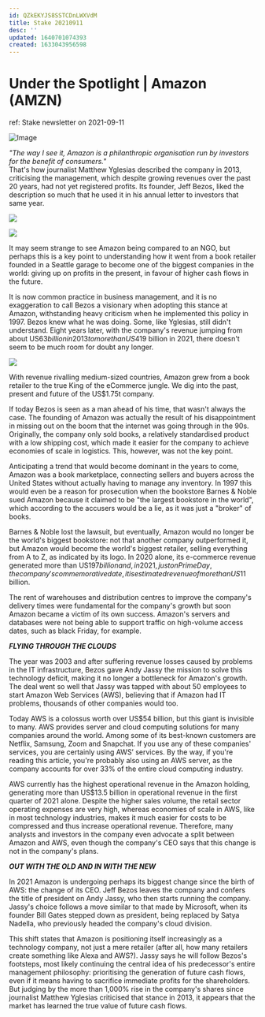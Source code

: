 ```yaml
---
id: QZkEKYJS8SSTCDnLWXVdM
title: Stake 20210911
desc: ''
updated: 1640701074393
created: 1633043956598
---
```

# Under the Spotlight | Amazon (AMZN)

ref: Stake newsletter on 2021-09-11

![Image](https://ecp.yusercontent.com/mail?url=https%3A%2F%2Fd15k2d11r6t6rl.cloudfront.net%2Fpublic%2Fusers%2FIntegrators%2Fca93d1a2-15c8-4dba-b10a-ca6349c6a6d1%2Fap-stake%2Feditor_images%2Futs_header_1440x300-1.png&t=1633043613&ymreqid=c076aa15-812c-64c8-1cca-270097019200&sig=rsAyakCfouMWqh0MArSi3g--~D "Image")

_"The way I see it, Amazon is a philanthropic organisation run by investors for the benefit of consumers."_  
That's how journalist Matthew Yglesias described the company in 2013, criticising the management, which despite growing revenues over the past 20 years, had not yet registered profits. Its founder, Jeff Bezos, liked the description so much that he used it in his annual letter to investors that same year.

![](https://ecp.yusercontent.com/mail?url=https%3A%2F%2Fd15k2d11r6t6rl.cloudfront.net%2Fpublic%2Fusers%2FIntegrators%2Fca93d1a2-15c8-4dba-b10a-ca6349c6a6d1%2Fap-stake%2F2_FactFile_AMZN_1_%2520720x360.png&t=1633043613&ymreqid=c076aa15-812c-64c8-1cca-270097019200&sig=hEYToik_RzI1zn.cB02zog--~D)

![](https://ecp.yusercontent.com/mail?url=https%3A%2F%2Fd15k2d11r6t6rl.cloudfront.net%2Fpublic%2Fusers%2FIntegrators%2Fca93d1a2-15c8-4dba-b10a-ca6349c6a6d1%2Fap-stake%2F3_FactFile_AMZN_2_%2520720x360.png&t=1633043613&ymreqid=c076aa15-812c-64c8-1cca-270097019200&sig=ZTMkFUXQYkm2L1JCnu21aw--~D)

It may seem strange to see Amazon being compared to an NGO, but perhaps this is a key point to understanding how it went from a book retailer founded in a Seattle garage to become one of the biggest companies in the world: giving up on profits in the present, in favour of higher cash flows in the future.

It is now common practice in business management, and it is no exaggeration to call Bezos a visionary when adopting this stance at Amazon, withstanding heavy criticism when he implemented this policy in 1997. Bezos knew what he was doing. Some, like Yglesias, still didn't understand. Eight years later, with the company's revenue jumping from about US$63 billion in 2013 to more than US$419 billion in 2021, there doesn't seem to be much room for doubt any longer.

![](https://ecp.yusercontent.com/mail?url=https%3A%2F%2Fd15k2d11r6t6rl.cloudfront.net%2Fpublic%2Fusers%2FIntegrators%2Fca93d1a2-15c8-4dba-b10a-ca6349c6a6d1%2Fap-stake%2FUTS_BlogHeader_1440x956%2520%25283%2529.png&t=1633043613&ymreqid=c076aa15-812c-64c8-1cca-270097019200&sig=2N8mV11EMSLHUQJtidprsA--~D)

With revenue rivalling medium-sized countries, Amazon grew from a book retailer to the true King of the eCommerce jungle. We dig into the past, present and future of the US$1.75t company.

If today Bezos is seen as a man ahead of his time, that wasn't always the case. The founding of Amazon was actually the result of his disappointment in missing out on the boom that the internet was going through in the 90s. Originally, the company only sold books, a relatively standardised product with a low shipping cost, which made it easier for the company to achieve economies of scale in logistics. This, however, was not the key point.

Anticipating a trend that would become dominant in the years to come, Amazon was a book marketplace, connecting sellers and buyers across the United States without actually having to manage any inventory. In 1997 this would even be a reason for prosecution when the bookstore Barnes & Noble sued Amazon because it claimed to be "the largest bookstore in the world", which according to the accusers would be a lie, as it was just a "broker" of books.

Barnes & Noble lost the lawsuit, but eventually, Amazon would no longer be the world's biggest bookstore: not that another company outperformed it, but Amazon would become the world's biggest retailer, selling everything from A to Z, as indicated by its logo. In 2020 alone, its e-commerce revenue generated more than US$197 billion and, in 2021, just on Prime Day, the company's commemorative date, it is estimated revenue of more than US$11 billion.

The rent of warehouses and distribution centres to improve the company's delivery times were fundamental for the company's growth but soon Amazon became a victim of its own success. Amazon's servers and databases were not being able to support traffic on high-volume access dates, such as black Friday, for example.

**_FLYING THROUGH THE CLOUDS_**

The year was 2003 and after suffering revenue losses caused by problems in the IT infrastructure, Bezos gave Andy Jassy the mission to solve this technology deficit, making it no longer a bottleneck for Amazon's growth. The deal went so well that Jassy was tapped with about 50 employees to start Amazon Web Services (AWS), believing that if Amazon had IT problems, thousands of other companies would too.

Today AWS is a colossus worth over US$54 billion, but this giant is invisible to many. AWS provides server and cloud computing solutions for many companies around the world. Among some of its best-known customers are Netflix, Samsung, Zoom and Snapchat. If you use any of these companies' services, you are certainly using AWS’ services. By the way, if you're reading this article, you're probably also using an AWS server, as the company accounts for over 33% of the entire cloud computing industry.

AWS currently has the highest operational revenue in the Amazon holding, generating more than US$13.5 billion in operational revenue in the first quarter of 2021 alone. Despite the higher sales volume, the retail sector operating expenses are very high, whereas economies of scale in AWS, like in most technology industries, makes it much easier for costs to be compressed and thus increase operational revenue. Therefore, many analysts and investors in the company even advocate a split between Amazon and AWS, even though the company's CEO says that this change is not in the company's plans.

_**OUT WITH THE OLD AND IN WITH THE NEW**_

In 2021 Amazon is undergoing perhaps its biggest change since the birth of AWS: the change of its CEO. Jeff Bezos leaves the company and confers the title of president on Andy Jassy, who then starts running the company. Jassy's choice follows a move similar to that made by Microsoft, when its founder Bill Gates stepped down as president, being replaced by Satya Nadella, who previously headed the company's cloud division.

This shift states that Amazon is positioning itself increasingly as a technology company, not just a mere retailer (after all, how many retailers create something like Alexa and AWS?). Jassy says he will follow Bezos's footsteps, most likely continuing the central idea of his predecessor's entire management philosophy: prioritising the generation of future cash flows, even if it means having to sacrifice immediate profits for the shareholders. But judging by the more than 1,000% rise in the company's shares since journalist Matthew Yglesias criticised that stance in 2013, it appears that the market has learned the true value of future cash flows.
